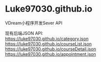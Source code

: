 # Luke97030.github.io
VDream小程序开发Sever API

现有后端JSON API: 
<br/>
https://luke97030.github.io/category.json
<br/>
https://luke97030.github.io/courseList.json
<br/>
https://luke97030.github.io/courseDetail.json
<br/>
https://luke97030.github.io/appointment.json

